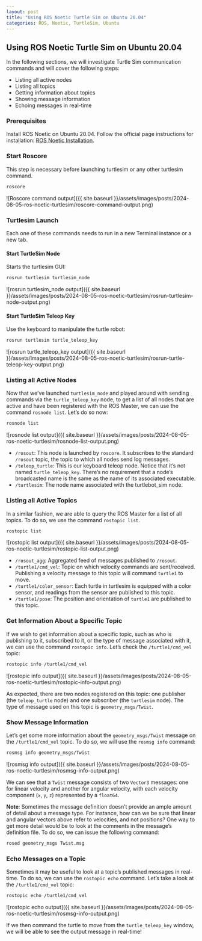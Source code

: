 ```yaml
---
layout: post
title: "Using ROS Noetic Turtle Sim on Ubuntu 20.04"
categories: ROS, Noetic, TurtleSim, Ubuntu
---
```


## Using ROS Noetic Turtle Sim on Ubuntu 20.04

In the following sections, we will investigate Turtle Sim communication commands and will cover the following steps:

- Listing all active nodes
- Listing all topics
- Getting information about topics
- Showing message information
- Echoing messages in real-time

### Prerequisites

Install ROS Noetic on Ubuntu 20.04. Follow the official page instructions for installation: [ROS Noetic Installation](https://wiki.ros.org/noetic/Installation/Ubuntu).

### Start Roscore

This step is necessary before launching turtlesim or any other turtlesim command.

```bash
roscore
```

![Roscore command output]({{ site.baseurl }}/assets/images/posts/2024-08-05-ros-noetic-turtlesim/roscore-command-output.png)


### Turtlesim Launch

Each one of these commands needs to run in a new Terminal instance or a new tab.

#### Start TurtleSim Node

Starts the turtlesim GUI:

```bash
rosrun turtlesim turtlesim_node
```
![rosrun turtlesim_node output]({{ site.baseurl }}/assets/images/posts/2024-08-05-ros-noetic-turtlesim/rosrun-turtlesim-node-output.png)

#### Start TurtleSim Teleop Key

Use the keyboard to manipulate the turtle robot:

```bash
rosrun turtlesim turtle_teleop_key
```

![rosrun turtle_teleop_key output]({{ site.baseurl }}/assets/images/posts/2024-08-05-ros-noetic-turtlesim/rosrun-turtle-teleop-key-output.png)

### Listing all Active Nodes

Now that we’ve launched `turtlesim_node` and played around with sending commands via the `turtle_teleop_key` node, to get a list of all nodes that are active and have been registered with the ROS Master, we can use the command `rosnode list`. Let’s do so now:

```bash
rosnode list
```

![rosnode list output]({{ site.baseurl }}/assets/images/posts/2024-08-05-ros-noetic-turtlesim/rosnode-list-output.png)

- `/rosout`: This node is launched by `roscore`. It subscribes to the standard `/rosout` topic, the topic to which all nodes send log messages.
- `/teleop_turtle`: This is our keyboard teleop node. Notice that it’s not named `turtle_teleop_key`. There’s no requirement that a node’s broadcasted name is the same as the name of its associated executable.
- `/turtlesim`: The node name associated with the turtlebot_sim node.

### Listing all Active Topics

In a similar fashion, we are able to query the ROS Master for a list of all topics. To do so, we use the command `rostopic list`.

```bash
rostopic list
```

![rostopic list output]({{ site.baseurl }}/assets/images/posts/2024-08-05-ros-noetic-turtlesim/rostopic-list-output.png)

- `/rosout_agg`: Aggregated feed of messages published to `/rosout`.
- `/turtle1/cmd_vel`: Topic on which velocity commands are sent/received. Publishing a velocity message to this topic will command `turtle1` to move.
- `/turtle1/color_sensor`: Each turtle in turtlesim is equipped with a color sensor, and readings from the sensor are published to this topic.
- `/turtle1/pose`: The position and orientation of `turtle1` are published to this topic.

### Get Information About a Specific Topic

If we wish to get information about a specific topic, such as who is publishing to it, subscribed to it, or the type of message associated with it, we can use the command `rostopic info`. Let’s check the `/turtle1/cmd_vel` topic:

```bash
rostopic info /turtle1/cmd_vel
```

![rostopic info output]({{ site.baseurl }}/assets/images/posts/2024-08-05-ros-noetic-turtlesim/rostopic-info-output.png)

As expected, there are two nodes registered on this topic: one publisher (the `teleop_turtle` node) and one subscriber (the `turtlesim` node). The type of message used on this topic is `geometry_msgs/Twist`.

### Show Message Information

Let’s get some more information about the `geometry_msgs/Twist` message on the `/turtle1/cmd_vel` topic. To do so, we will use the `rosmsg info` command:

```bash
rosmsg info geometry_msgs/Twist
```

![rosmsg info output]({{ site.baseurl }}/assets/images/posts/2024-08-05-ros-noetic-turtlesim/rosmsg-info-output.png)

We can see that a `Twist` message consists of two `Vector3` messages: one for linear velocity and another for angular velocity, with each velocity component (`x`, `y`, `z`) represented by a `float64`.

**Note**: Sometimes the message definition doesn’t provide an ample amount of detail about a message type. For instance, how can we be sure that linear and angular vectors above refer to velocities, and not positions? One way to get more detail would be to look at the comments in the message’s definition file. To do so, we can issue the following command:

```bash
rosed geometry_msgs Twist.msg
```

### Echo Messages on a Topic

Sometimes it may be useful to look at a topic’s published messages in real-time. To do so, we can use the `rostopic echo` command. Let’s take a look at the `/turtle1/cmd_vel` topic:

```bash
rostopic echo /turtle1/cmd_vel
```

![rostopic echo output]({{ site.baseurl }}/assets/images/posts/2024-08-05-ros-noetic-turtlesim/rosmsg-info-output.png)

If we then command the turtle to move from the `turtle_teleop_key` window, we will be able to see the output message in real-time!
